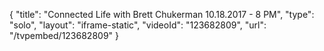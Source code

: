 {
    "title": "Connected Life with Brett Chukerman 10.18.2017 - 8 PM",
    "type": "solo",
    "layout": "iframe-static",
    "videoId": "123682809",
    "url": "\/tvpembed\/123682809"
}